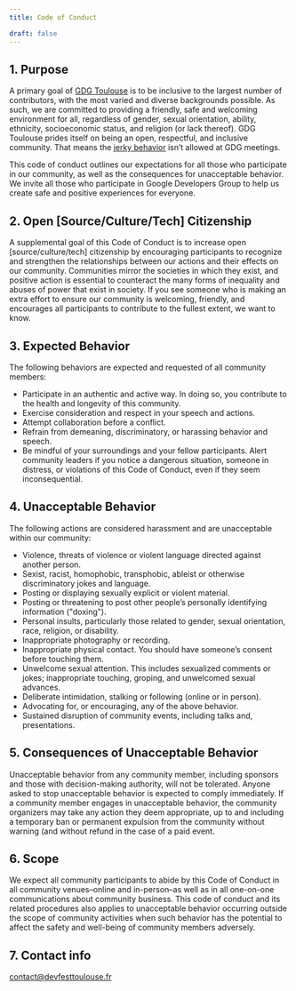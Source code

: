 ```yaml
---
title: Code of Conduct

draft: false
---
```


## 1. Purpose

A primary goal of [GDG Toulouse](http://www.gdgtoulouse.fr/) is to be inclusive to the largest number of contributors, with the most varied and diverse backgrounds possible. As such, we are committed to providing a friendly, safe and welcoming environment for all, regardless of gender, sexual orientation, ability, ethnicity, socioeconomic status, and religion (or lack thereof). 
GDG Toulouse prides itself on being an open, respectful, and inclusive community. That means the [jerky behavior](https://meta.wikimedia.org/wiki/Don%27t_be_a_jerk) isn’t allowed at GDG meetings.

This code of conduct outlines our expectations for all those who participate in our community, as well as the consequences for unacceptable behavior.
We invite all those who participate in Google Developers Group to help us create safe and positive experiences for everyone.

## 2. Open [Source/Culture/Tech] Citizenship

A supplemental goal of this Code of Conduct is to increase open [source/culture/tech] citizenship by encouraging participants to recognize and strengthen the relationships between our actions and their effects on our community. Communities mirror the societies in which they exist, and positive action is essential to counteract the many forms of inequality and abuses of power that exist in society. If you see someone who is making an extra effort to ensure our community is welcoming, friendly, and encourages all participants to contribute to the fullest extent, we want to know.

## 3. Expected Behavior

The following behaviors are expected and requested of all community members:

- Participate in an authentic and active way. In doing so, you contribute to the health and longevity of this community.
- Exercise consideration and respect in your speech and actions.
- Attempt collaboration before a conflict.
- Refrain from demeaning, discriminatory, or harassing behavior and speech.
- Be mindful of your surroundings and your fellow participants. Alert community leaders if you notice a dangerous situation, someone in distress, or violations of this Code of Conduct, even if they seem inconsequential.

## 4. Unacceptable Behavior

The following actions are considered harassment and are unacceptable within our community:

- Violence, threats of violence or violent language directed against another person.
- Sexist, racist, homophobic, transphobic, ableist or otherwise discriminatory jokes and language.
- Posting or displaying sexually explicit or violent material.
- Posting or threatening to post other people’s personally identifying information ("doxing").
- Personal insults, particularly those related to gender, sexual orientation, race, religion, or disability.
- Inappropriate photography or recording.
- Inappropriate physical contact. You should have someone’s consent before touching them.
- Unwelcome sexual attention. This includes sexualized comments or jokes; inappropriate touching, groping, and unwelcomed sexual advances.
- Deliberate intimidation, stalking or following (online or in person).
- Advocating for, or encouraging, any of the above behavior.
- Sustained disruption of community events, including talks and, presentations.

## 5. Consequences of Unacceptable Behavior

Unacceptable behavior from any community member, including sponsors and those with decision-making authority, will not be tolerated.
Anyone asked to stop unacceptable behavior is expected to comply immediately.
If a community member engages in unacceptable behavior, the community organizers may take any action they deem appropriate, up to and including a temporary ban or permanent expulsion from the community without warning (and without refund in the case of a paid event.

## 6. Scope

We expect all community participants to abide by this Code of Conduct in all community venues–online and in-person–as well as in all one-on-one communications about community business. This code of conduct and its related procedures also applies to unacceptable behavior occurring outside the scope of community activities when such behavior has the potential to affect the safety and well-being of community members adversely.

## 7. Contact info

<contact@devfesttoulouse.fr>
